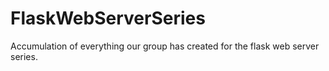 # FlaskWebServerSeries
Accumulation of everything our group has created for the flask web server series. 
